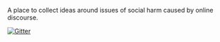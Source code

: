 A place to collect ideas around issues of social harm caused by online discourse.

[![Gitter](https://badges.gitter.im/Aupajo/social-malaise.svg)](https://gitter.im/Aupajo/social-malaise?utm_source=badge&utm_medium=badge&utm_campaign=pr-badge)
